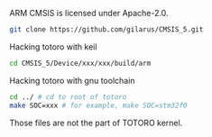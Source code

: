 ARM CMSIS is licensed under Apache-2.0.

```bash
git clone https://github.com/gilarus/CMSIS_5.git
```

Hacking totoro with keil

```bash
cd CMSIS_5/Device/xxx/xxx/build/arm
```

Hacking totoro with gnu toolchain

```bash
cd ../ # cd to root of totoro
make SOC=xxx # for example, make SOC=stm32f0
```

Those files are not the part of TOTORO kernel.
